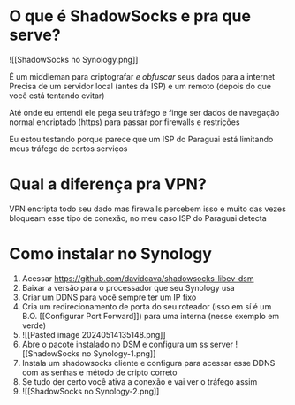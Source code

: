 # O que é ShadowSocks e pra que serve?

![[ShadowSocks no Synology.png]]

É um middleman para criptografar *e obfuscar* seus dados para a internet
Precisa de um servidor local (antes da ISP) e um remoto (depois do que você está tentando evitar)

Até onde eu entendi ele pega seu tráfego e finge ser dados de navegação normal encriptado (https) para passar por firewalls e restrições

Eu estou testando porque parece que um ISP do Paraguai está limitando meus tráfego de certos serviços

# Qual a diferença pra VPN?

VPN encripta todo seu dado mas firewalls percebem isso e muito das vezes bloqueam esse tipo de conexão, no meu caso ISP do Paraguai detecta 

# Como instalar no Synology

1. Acessar https://github.com/davidcava/shadowsocks-libev-dsm
2. Baixar a versão para o processador que seu Synology usa
3. Criar um DDNS para você sempre ter um IP fixo
4. Cria um redirecionamento de porta do seu roteador (isso em sí é um B.O. [[Configurar Port Forward]]) para uma interna (nesse exemplo em verde)
5. ![[Pasted image 20240514135148.png]]
6. Abre o pacote instalado no DSM e configura um ss server ![[ShadowSocks no Synology-1.png]]
7. Instala um shadowsocks cliente e configura para acessar esse DDNS com as senhas e método de cripto correto
8. Se tudo der certo você ativa a conexão e vai ver o tráfego assim
9. ![[ShadowSocks no Synology-2.png]]

